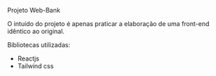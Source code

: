 Projeto Web-Bank<br/>

O intuído do projeto é apenas praticar a elaboração de uma front-end idêntico ao original.<br/>

Bibliotecas utilizadas: <br/>
- Reactjs<br/>
- Tailwind css<br/>
